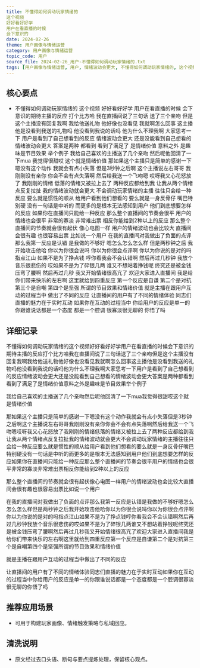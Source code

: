 ```yaml
---
title: 不懂得如何调动玩家情绪的
这个视频
好好看好好学
用户在看直播的时候
会下意识的
date: 2024-02-26
theme: 用户画像与情绪运营
category: 用户画像与情绪运营
topic_code: 用户
source_file: 2024-02-26_用户-不懂得如何调动玩家情绪的.txt
tags: [用户画像与情绪运营, 用户, 情绪波动会更大, 不懂得如何调动玩家情绪的, 这个视频, 好好看好好学, 用户在看直播的时候]
---
```


## 核心要点
- 不懂得如何调动玩家情绪的
这个视频
好好看好好学
用户在看直播的时候
会下意识的期待主播的反应
打个比方哈
我在直播间说了三句话
送了三个亲吻
但是这个主播没有回复我啊
我给他送礼物
他好像也没看见
我就啊怎么回事
这主播他是没看到我送的礼物吗
他没看到我说的话吗
他为什么不理我啊
大家思考一下
用户是看到了自己想看到的反应
情绪波动会更大
还是没能看到自己想看的
情绪波动会更大
答案是两种
都看到
看到了满足了
是情绪价值
意料之外
是趣味是节目效果
举个例子
我给自己喜欢的主播送了几个亲吻
然后呢他回清了一下mua
我觉得很甜哎
这个就是情绪价值
那如果这个主播只是简单的感谢一下
嗯没有这个动作
我就会有点小失落
但是3秒钟之后啊
这个主播说左右哥哥
我刚刚没有亲你
你会不会有点失落啊
然后给我送一个飞吻嗯
哎呀我又心花怒放了
我刚刚的情绪
低落的情绪又被拉上去了
两种反应都给到我
让我从两个情绪点反复拉扯
我的情绪波动就会更大
不会调动玩家情绪的主播
往往只会给一种反应
要么就是惯性的顺从
给用户看到他们想看的
要么就是一身反骨仔
嘴巴特别硬
没有一句话是中听的
而更多的是根本无法感知到用户
他们到底想要怎样的反应
如果你在直播间只能给一种反应
那么整个直播间的节奏会很平
用户的情绪也会很平
非常的寡淡
非常难出票
相反你能给到2种以上的反应
那么整个直播间的节奏就会很有起伏
像心电图一样
用户的情绪波动也会比较大
直播间会很有趣
也很容易出票
比如说一个用户
在我的直播间对我做出了负面的点评
那么我第一反应是认错
是我做的不够好
嗯怎么怎么怎么样
但是两秒钟之后
我开始攻击他哈
你以为你很会说吗
你以为你很会点评啊
你以为你说的是对的吗
指点江山
如果不是为了挣点钱
哼你看我会不会认错啊
然后再过几秒钟
我放个音乐很悲伤的
哎如果不是为了碎银几两
谁又不想站着挣钱呢
终究还是被金钱压弯了腰啊
然后再过几秒
我又开始情绪很高亢了
欢迎大家进入直播间
我是给你们带来快乐的左右啊
这里就给到四重反应
第一个反应是自谦
第二个是对抗
第三个是自嘲
第四个是坚强
所谓的节目效果和情绪价值
就是主播在跟用户互动的过程当中
做出了不同的反应
让直播间的用户有了不同的情绪体验
同志们直播的魅力在于实时互动
如果你在互动的过程当中
你给用户的反应是单一的
你跟谁说话都是一个态度
都是一个腔调
很寡淡很无聊的
你悟了吗

## 详细记录

不懂得如何调动玩家情绪的这个视频好好看好好学用户在看直播的时候会下意识的期待主播的反应打个比方哈我在直播间说了三句话送了三个亲吻但是这个主播没有回复我啊我给他送礼物他好像也没看见我就啊怎么回事这主播他是没看到我送的礼物吗他没看到我说的话吗他为什么不理我啊大家思考一下用户是看到了自己想看到的反应情绪波动会更大还是没能看到自己想看的情绪波动会更大答案是两种都看到看到了满足了是情绪价值意料之外是趣味是节目效果举个例子

我给自己喜欢的主播送了几个亲吻然后呢他回清了一下mua我觉得很甜哎这个就是情绪价值

那如果这个主播只是简单的感谢一下嗯没有这个动作我就会有点小失落但是3秒钟之后啊这个主播说左右哥哥我刚刚没有亲你你会不会有点失落啊然后给我送一个飞吻嗯哎呀我又心花怒放了我刚刚的情绪低落的情绪又被拉上去了两种反应都给到我让我从两个情绪点反复拉扯我的情绪波动就会更大不会调动玩家情绪的主播往往只会给一种反应要么就是惯性的顺从给用户看到他们想看的要么就是一身反骨仔嘴巴特别硬没有一句话是中听的而更多的是根本无法感知到用户他们到底想要怎样的反应如果你在直播间只能给一种反应那么整个直播间的节奏会很平用户的情绪也会很平非常的寡淡非常难出票相反你能给到2种以上的反应

那么整个直播间的节奏就会很有起伏像心电图一样用户的情绪波动也会比较大直播间会很有趣也很容易出票比如说一个用户

在我的直播间对我做出了负面的点评那么我第一反应是认错是我做的不够好嗯怎么怎么怎么样但是两秒钟之后我开始攻击他哈你以为你很会说吗你以为你很会点评啊你以为你说的是对的吗指点江山如果不是为了挣点钱哼你看我会不会认错啊然后再过几秒钟我放个音乐很悲伤的哎如果不是为了碎银几两谁又不想站着挣钱呢终究还是被金钱压弯了腰啊然后再过几秒我又开始情绪很高亢了欢迎大家进入直播间我是给你们带来快乐的左右啊这里就给到四重反应第一个反应是自谦第二个是对抗第三个是自嘲第四个是坚强所谓的节目效果和情绪价值

就是主播在跟用户互动的过程当中做出了不同的反应

让直播间的用户有了不同的情绪体验同志们直播的魅力在于实时互动如果你在互动的过程当中你给用户的反应是单一的你跟谁说话都是一个态度都是一个腔调很寡淡很无聊的你悟了吗

## 推荐应用场景
- 可用于构建玩家画像、情绪触发策略与私域回应。

## 清洗说明
- 原文经过去口头语、断句与要点提炼处理，保留核心观点。